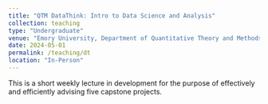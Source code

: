 ```yaml
---
title: "QTM DataThink: Intro to Data Science and Analysis"
collection: teaching
type: "Undergraduate"
venue: "Emory University, Department of Quantitative Theory and Methods"
date: 2024-05-01
permalink: /teaching/dt
location: "In-Person"
---
```



This is a short weekly lecture in development for the purpose of effectively and efficiently advising five capstone projects.
